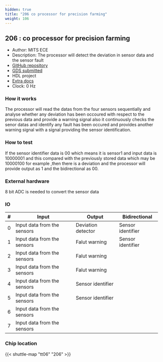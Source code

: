 ```yaml
---
hidden: true
title: "206 co processor for precision farming"
weight: 106
---
```


## 206 : co processor for precision farming

* Author: MITS ECE
* Description: The processor will detect the deviation in sensor data and the sensor fault
* [GitHub repository](https://github.com/mitsece/tt06-verilog-mitssdd)
* [GDS submitted](https://github.com/mitsece/tt06-verilog-mitssdd/actions/runs/8599590031)
* HDL project
* [Extra docs]()
* Clock: 0 Hz

<!---

This file is used to generate your project datasheet. Please fill in the information below and delete any unused
sections.

You can also include images in this folder and reference them in the markdown. Each image must be less than
512 kb in size, and the combined size of all images must be less than 1 MB.
-->


### How it works

The processor will read the datas from the four sensors sequentially and analyse whether any deviation has been occoured with respect to the previous data and provide a warning signal also it continuously checks the senor datas and identify any fault has been occured and provides another warning signal with a signal providing the sensor identification.

### How to test

If the sensor identifier data is 00 which means it is sensor1 and input data is 10000001 and this compared with the previously stored data which may be 10000100 for example ,then there is a deviation and the processor will provide output as 1 and the bidirectional as 00.

### External hardware

8 bit ADC is needed to convert the sensor data


### IO

| #             | Input    | Output   | Bidirectional   |
| ------------- | -------- | -------- | --------------- |
| 0 | Input data from the sensors  | Deviation detector  | Sensor identifier        |
| 1 | Input data from the sensors  | Falut warning  | Sensor identifier        |
| 2 | Input data from the sensors  | Falut warning  |         |
| 3 | Input data from the sensors  | Falut warning  |         |
| 4 | Input data from the sensors  | Sensor identifier  |         |
| 5 | Input data from the sensors  | Sensor identifier  |         |
| 6 | Input data from the sensors  |   |         |
| 7 | Input data from the sensors  |   |         |


### Chip location

{{< shuttle-map "tt06" "206" >}}
